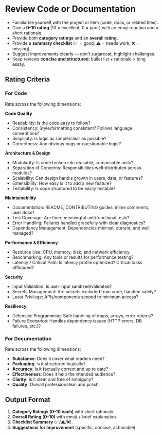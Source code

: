 # Review Code or Documentation

- Familiarize yourself with the project or item (code, docs, or related files).
- Give a **0–10 rating** (10 = excellent, 0 = poor) with an emoji reaction and a short rationale.
- Provide both **category ratings** and an **overall rating**.
- Provide a **summary checklist** (✅ = good, ⚠️ = needs work, ❌ = missing).
- Suggest improvements clearly — don’t sugarcoat; highlight challenges.
- Keep reviews **concise and structured**: bullet list + rationale > long essay.

## Rating Criteria

### For Code
Rate across the following dimensions:

**Code Quality**
- Readability: Is the code easy to follow?
- Consistency: Style/formatting consistent? Follows language conventions?
- Simplicity: Is logic as simple/clear as possible?
- Correctness: Any obvious bugs or questionable logic?

**Architecture & Design**
- Modularity: Is code broken into reusable, composable units?
- Separation of Concerns: Responsibilities well-distributed across modules?
- Scalability: Can design handle growth in users, data, or features?
- Extensibility: How easy is it to add a new feature?
- Testability: Is code structured to be easily testable?

**Maintainability**
- Documentation: README, CONTRIBUTING guides, inline comments, user docs?
- Test Coverage: Are there meaningful unit/functional tests?
- Error Handling: Failures handled gracefully with clear diagnostics?
- Dependency Management: Dependencies minimal, current, and well managed?

**Performance & Efficiency**
- Resource Use: CPU, memory, disk, and network efficiency.
- Benchmarking: Any tools or results for performance testing?
- Latency / Critical Path: Is latency profile optimized? Critical tasks offloaded?

**Security**
- Input Validation: Is user input sanitized/validated?
- Secrets Management: Are secrets excluded from code, handled safely?
- Least Privilege: APIs/components scoped to minimum access?

**Resiliency**
- Defensive Programming: Safe handling of maps, arrays, error returns?
- Failure Scenarios: Handles dependency issues (HTTP errors, DB failures, etc.)?

### For Documentation
Rate across the following dimensions:

- **Substance**: Does it cover what readers need?
- **Packaging**: Is it structured logically?
- **Accuracy**: Is it factually correct and up to date?
- **Effectiveness**: Does it help the intended audience?
- **Clarity**: Is it clear and free of ambiguity?
- **Quality**: Overall professionalism and polish.

## Output Format
1. **Category Ratings (0–10 each)** with short rationale.
2. **Overall Rating (0–10)** with emoji + brief explanation.
3. **Checklist Summary** (✅/⚠️/❌).
4. **Suggestions for Improvement** (specific, concise, actionable).


